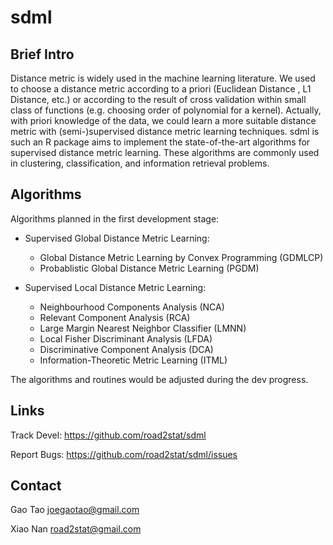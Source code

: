 # sdml

## Brief Intro

Distance metric is widely used in the machine learning literature. We used to choose a distance metric according to a priori (Euclidean Distance , L1 Distance, etc.) or according to the result of cross validation within small class of functions (e.g. choosing order of polynomial for a kernel). Actually, with priori knowledge of the data, we could learn a more suitable distance metric with (semi-)supervised distance metric learning techniques. sdml is such an R package aims to implement the state-of-the-art algorithms for supervised distance metric learning. These algorithms are commonly used in clustering, classification, and information retrieval problems.

## Algorithms

Algorithms planned in the first development stage:

  * Supervised Global Distance Metric Learning:

    * Global Distance Metric Learning by Convex Programming (GDMLCP)
    * Probablistic Global Distance Metric Learning (PGDM)

  * Supervised Local Distance Metric Learning:

    * Neighbourhood Components Analysis (NCA)
    * Relevant Component Analysis (RCA)
    * Large Margin Nearest Neighbor Classifier (LMNN)
    * Local Fisher Discriminant Analysis (LFDA)
    * Discriminative Component Analysis (DCA)
    * Information-Theoretic Metric Learning (ITML)
  
The algorithms and routines would be adjusted during the dev progress.

## Links

Track Devel: https://github.com/road2stat/sdml

Report Bugs: https://github.com/road2stat/sdml/issues

## Contact

Gao Tao <joegaotao@gmail.com>

Xiao Nan <road2stat@gmail.com>

